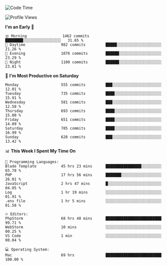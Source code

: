 <!--START_SECTION:waka-->
![Code Time](http://img.shields.io/badge/Code%20Time-3%2C421%20hrs%209%20mins-blue)

![Profile Views](http://img.shields.io/badge/Profile%20Views-1-blue)

**I'm an Early 🐤** 

```text
🌞 Morning                1462 commits        ████████░░░░░░░░░░░░░░░░░   31.65 % 
🌆 Daytime                982 commits         █████░░░░░░░░░░░░░░░░░░░░   21.26 % 
🌃 Evening                1076 commits        ██████░░░░░░░░░░░░░░░░░░░   23.29 % 
🌙 Night                  1100 commits        ██████░░░░░░░░░░░░░░░░░░░   23.81 % 
```
📅 **I'm Most Productive on Saturday** 

```text
Monday                   555 commits         ███░░░░░░░░░░░░░░░░░░░░░░   12.01 % 
Tuesday                  735 commits         ████░░░░░░░░░░░░░░░░░░░░░   15.91 % 
Wednesday                581 commits         ███░░░░░░░░░░░░░░░░░░░░░░   12.58 % 
Thursday                 693 commits         ████░░░░░░░░░░░░░░░░░░░░░   15.00 % 
Friday                   651 commits         ████░░░░░░░░░░░░░░░░░░░░░   14.09 % 
Saturday                 785 commits         ████░░░░░░░░░░░░░░░░░░░░░   16.99 % 
Sunday                   620 commits         ███░░░░░░░░░░░░░░░░░░░░░░   13.42 % 
```


📊 **This Week I Spent My Time On** 

```text
💬 Programming Languages: 
Blade Template           45 hrs 23 mins      ████████████████░░░░░░░░░   65.78 % 
PHP                      17 hrs 56 mins      ███████░░░░░░░░░░░░░░░░░░   26.01 % 
JavaScript               2 hrs 47 mins       █░░░░░░░░░░░░░░░░░░░░░░░░   04.05 % 
Log                      1 hr 19 mins        ░░░░░░░░░░░░░░░░░░░░░░░░░   01.91 % 
.env file                1 hr 5 mins         ░░░░░░░░░░░░░░░░░░░░░░░░░   01.58 % 

🔥 Editors: 
PhpStorm                 68 hrs 48 mins      █████████████████████████   99.71 % 
WebStorm                 10 mins             ░░░░░░░░░░░░░░░░░░░░░░░░░   00.25 % 
VS Code                  1 min               ░░░░░░░░░░░░░░░░░░░░░░░░░   00.04 % 

💻 Operating System: 
Mac                      69 hrs              █████████████████████████   100.00 % 
```


<!--END_SECTION:waka-->
